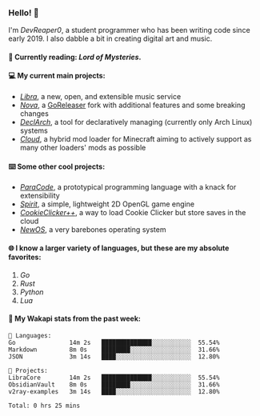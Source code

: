 ### Hello! 👋

I'm _DevReaper0_, a student programmer who has been writing code since early 2019. I also dabble a bit in creating digital art and music.

#### 📖 Currently reading: *Lord of Mysteries*.

#### 💻 My current main projects:

-   _[Libra](https://github.com/LibraMusic)_, a new, open, and extensible music service
-   _[Nova](https://github.com/LibraMusic/Nova)_, a [GoReleaser](https://github.com/goreleaser/goreleaser) fork with additional features and some breaking changes
-   _[DeclArch](https://github.com/DevReaper0/declarch)_, a tool for declaratively managing (currently only Arch Linux) systems
-   _[Cloud](https://github.com/CloudLoaderMC/CloudLoader)_, a hybrid mod loader for Minecraft aiming to actively support as many other loaders' mods as possible

#### ⌨️ Some other cool projects:

-   _[ParaCode](https://github.com/ParaCodeLang/ParaCode)_, a prototypical programming language with a knack for extensibility
-   _[Spirit](https://gitlab.com/DevReaper0/SpiritEngine)_, a simple, lightweight 2D OpenGL game engine
-   _[CookieClicker++](https://github.com/DevReaper0/CookieClickerPlusPlus)_, a way to load Cookie Clicker but store saves in the cloud
-   _[NewOS](https://github.com/DevReaper0/NewOS)_, a very barebones operating system

#### 🌐 I know a larger variety of languages, but these are my absolute favorites:

1. _Go_
2. _Rust_
3. _Python_
4. _Lua_

#### 📡 My Wakapi stats from the past week:

```text
💾 Languages:
Go               14m 2s   ██████████████░░░░░░░░░░░  55.54%
Markdown         8m 0s    ████████░░░░░░░░░░░░░░░░░  31.66%
JSON             3m 14s   ████░░░░░░░░░░░░░░░░░░░░░  12.80%

💼 Projects:
LibraCore        14m 2s   ██████████████░░░░░░░░░░░  55.54%
ObsidianVault    8m 0s    ████████░░░░░░░░░░░░░░░░░  31.66%
v2ray-examples   3m 14s   ████░░░░░░░░░░░░░░░░░░░░░  12.80%

Total: 0 hrs 25 mins
```
